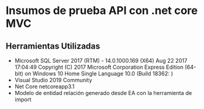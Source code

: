# Insumos de prueba API con .net core MVC
 

## Herramientas Utilizadas  
* Microsoft SQL Server 2017 (RTM) - 14.0.1000.169 (X64)   Aug 22 2017 17:04:49   Copyright (C) 2017 Microsoft Corporation  Express Edition (64-bit) on Windows 10 Home Single Language 10.0 <X64> (Build 18362: )  
* Visual Studio 2019 Community
* Net Core netcoreapp3.1
* Modelo de entidad relación generado desde EA con la herramienta de import


